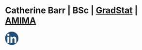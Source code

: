 # Catherine Barr | BSc | [GradStat](https://github.com/Statisticskit/Certs/blob/main/Catherine%20Barr-%20GradStat%20Certificate.pdf) | [AMIMA](https://github.com/Statisticskit/Certs/blob/main/Catherine%20Barr%20-%20AMIMA.pdf)

[![LinkedIn](https://github.com/Statisticskit/Statisticskit/blob/main/images/Linked%20In%20circle.jpg)](https://linkedin.com/in/statisticskit)

<!---
Statisticskit/Statisticskit is a ✨ special ✨ repository because its `README.md` (this file) appears on your GitHub profile.
You can click the Preview link to take a look at your changes.
--->
